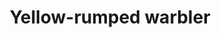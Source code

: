 ---
layout: post
title: Yellow-rumped warbler
permalink: /bird/yellow-rumped-warbler
bird: 
  name: Yellow-rumped warbler
  binomial-name: Setophaga coronata
  frequency: rare
  season: Late winter
  page_url: https://commons.wikimedia.org/wiki/File:Myrtle_yellow-rumped_warbler_(61156).jpg
  image: https://res.cloudinary.com/fergd/image/upload/v1671381348/Birds/Myrtle_yellow-rumped_warbler__61156.jpg
  caption: "A yellow-rumped warbler peeks out of a tree."
  uncertain: false 
---